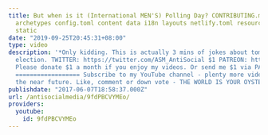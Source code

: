 ```yaml
---
title: But when is it (International MEN'S) Polling Day? CONTRIBUTING.md LICENSE README.md
  archetypes config.toml content data i18n layouts netlify.toml resources scripts
  static
date: "2019-09-25T20:45:31+08:00"
type: video
description: '*Only kidding. This is actually 3 mins of jokes about tomorrow''s British
  election. TWITTER: https://twitter.com/ASM_AntiSocial $1 PATREON: https://www.patreon.com/AntiSocialMedia
  Please donate $1 a month if you enjoy my videos. Or send me $1 via PAYPAL: https://www.paypal.me/AntiSocialMedia
  ================== Subscribe to my YouTube channel - plenty more videos coming in
  the near future. Like, comment or down vote - THE WORLD IS YOUR OYSTER. x'
publishdate: "2017-06-07T18:58:37.000Z"
url: /antisocialmedia/9fdPBCVYMEo/
providers:
  youtube:
    id: 9fdPBCVYMEo
---
```

